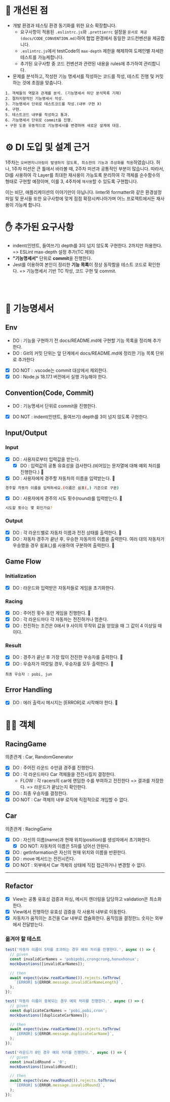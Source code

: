 # 🚀 개선된 점

- 개발 환경과 테스팅 환경 동기화를 위한 요소 확장합니다.
  - 요구사항이 적용된 `.eslintrc.js`와 `.prettierrc` 설정을 `문서로 제공(docs/CODE_CONVENTION.md)`하여 협업 환경에서 동일한 코드컨벤션을 제공합니다.
  - `.eslintrc.js`에서 testCode의 `max-depth` 제한을 해제하여 도메인별 자세한 테스트를 가능케합니다.
  - 추가된 요구사항 중 코드 컨벤션과 관련된 내용을 rules에 추가하여 관리합니다.
- 문제를 분석하고, 작성한 기능 명세서를 작성하는 코드를 작성, 테스트 진행 및 커밋하는 것에 초점을 맞춥니다.

```
1. 객체들의 역할과 관계를 분석. (기능명세서 하단 분석목록 기재)
2. 절차지향적인 기능명세서 작성.
3. 기능명세서 단위로 테스트코드를 작성.(내부 구현 X)
4. 구현.
5. 테스트코드 내부를 작성하고 통과.
6. 기능명세서 단위로 commit을 진행.
+ 구현 도중 유동적으로 기능명세서를 변경하며 새로운 설계에 대응.
```

# ⚙️ DI 도입 및 설계 근거

1주차는 `오버엔지니어링이 발생하지 않도록, 최소한의 기능과 추상화를 적용`하였습니다. 허나, 1주차 미션은 큰 틀에서 바라볼 때, 2주차 미션과 공통적인 부분이 많습니다. 따라서, DI를 사용하여 각 Layer를 최대한 재사용이 가능토록 분리하여 각 객체를 순수함수의 형태로 구현할 예정이며, 이를 3, 4주차에 `재사용`할 수 있도록 구현합니다.

이는 비단, 애플리케이션의 이야기만이 아닙니다. linter와 formatter와 같은 환경설정 파일 및 문서들 또한 요구사항에 맞게 점점 확장시켜나아가며 어느 프로젝트에서든 재사용이 가능케 합니다.

# ✋ 추가된 요구사항

- indent(인덴트, 들여쓰기) depth를 3이 넘지 않도록 구현한다. 2까지만 허용한다.
  => ESLint max-depth 설정 추가(TC 제외)
- **"기능명세서"** 단위로 **commit**을 진행한다.
- Jest를 이용하여 본인이 정리한 **기능 목록**이 정상 동작함을 테스트 코드로 확인한다.
  => 기능명세서 기반 TC 작성, 코드 구현 및 commit.

<br/>
<br/>

# 🎯 기능명세서

## Env

- DO : 기능을 구현하기 전 docs/README.md에 구현할 기능 목록을 정리해 추가한다.
- DO : Git의 커밋 단위는 앞 단계에서 docs/README.md에 정리한 기능 목록 단위로 추가한다
- [x] DO NOT : .vscode는 commit 대상에서 제외한다.
- [x] DO : Node.js 18.17.1 버전에서 실행 가능해야 한다.

## Convention(Code, Commit)

- DO : 기능명세서 단위로 commit을 진행한다.
- [x] DO NOT : indent(인덴트, 들여쓰기) depth를 3이 넘지 않도록 구현한다.

## Input/Output

### Input

- [x] DO : 사용자로부터 입력값을 받는다.
  - [x] DO : 입력값의 공통 유효성을 검사한다.(비어있는 문자열에 대해 예외 처리를 진행한다.) 🧿
- [x] DO : 사용자에게 경주할 자동차의 이름을 입력받는다. 🧿

```bash
경주할 자동차 이름을 입력하세요.(이름은 쉼표(,) 기준으로 구분)
```

- [x] DO : 사용자에게 경주의 시도 횟수(round)를 입력받는다. 🧿

```bash
시도할 횟수는 몇 회인가요?
```

### Output

- [x] DO : 각 라운드별로 자동차 이름과 전진 상태를 출력한다. 🧿
- [x] DO : 자동차 경주가 끝난 후, 우승한 자동차의 이름을 출력한다. 여러 대의 자동차가 우승했을 경우 쉼표(,)를 사용하여 구분하여 출력한다. 🧿

## Game Flow

### Initialization

- [x] DO : 라운드와 입력받은 자동차들로 게임을 초기화한다.

### Racing

- [x] DO : 주어진 횟수 동안 게임을 진행한다. 🧿
- [x] DO : 각 라운드마다 각 자동차는 전진하거나 멈춘다.
- [x] DO : 전진하는 조건은 0에서 9 사이의 무작위 값을 얻었을 때 그 값이 4 이상일 때이다.

### Result

- [x] DO : 경주가 끝난 후 가장 많이 전진한 우승자를 출력한다. 🧿
- [x] DO : 우승자가 여럿일 경우, 우승자를 모두 출력한다. 🧿

```shell
최종 우승자 : pobi, jun
```

## Error Handling

- [x] DO : 에러 출력시 메시지는 [ERROR]로 시작해야 한다. 🧿

# 🐱‍🐉 객체

## RacingGame

의존관계 : Car, RandomGenerator

- [x] DO : 주어진 라운드 수만큼 경주를 진행한다.
- [x] DO : 각 라운드마다 Car 객체들을 전진시킬지 결정한다.
  - FLOW : 각 racers의 car에 랜덤한 수를 부여하고 전진한다 => 결과를 저장한다. => 라운드가 끝났는지 확인한다.
- [x] DO : 최종 우승자를 결정한다.
- [x] DO NOT : Car 객체의 내부 로직에 직접적으로 개입할 수 없다.

## Car

의존관계 : RacingGame

- [x] DO : 자신의 이름(name)과 현재 위치(position)를 생성자에서 초기화한다.
  - [x] DO NOT: 자동차의 이름은 5자를 넘어선 안된다.
- [x] DO : getInformation은 자신의 현재 위치와 이름을 반환한다.
- [x] DO : move 메서드는 전진시킨다.
- [x] DO NOT : 외부에서 Car 객체의 상태에 직접 접근하거나 변경할 수 없다.

---

## Refactor

- [x] View는 공통 유효성 검증과 파싱, 메시지 렌더링을 담당하고 validation은 최소화한다.
- [x] View에서 진행하던 유효성 검증을 각 사용처 내부로 이동한다.
- [x] 자동차가 움직이는 조건을 Car 내부로 캡슐화한다. 움직임을 결정한느 숫자는 외부에서 전달받는다.

### 옮겨야 할 테스트

```js
test('자동차 이름이 5자를 초과하는 경우 예외 처리를 진행한다.', async () => {
  // given
  const invalidCarNames = 'pobipobi,crongcrong,honuxhonux';
  mockQuestions([invalidCarNames]);

  // then
  await expect(view.readCarName()).rejects.toThrow(
    `[ERROR] ${ERROR.message.invalidCarNameLength}`,
  );
});

test('자동차 이름이 중복되는 경우 예외 처리를 진행한다.', async () => {
  // given
  const duplicateCarNames = 'pobi,pobi,cron';
  mockQuestions([duplicateCarNames]);

  // then
  await expect(view.readCarName()).rejects.toThrow(
    `[ERROR] ${ERROR.message.duplicateCarName}`,
  );
});

test('라운드가 0인 경우 예외 처리를 진행한다.', async () => {
  // given
  const invalidRound = '0';
  mockQuestions([invalidRound]);

  // then
  await expect(view.readRound()).rejects.toThrow(
    `[ERROR] ${ERROR.message.invalidRound}`,
  );
});
```
